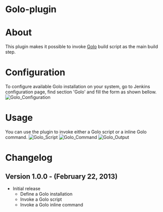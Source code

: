Golo-plugin
===========

# About #
This plugin makes it possible to invoke [Golo](http://golo-lang.org/) build script as the main build step.

# Configuration #
To configure available Golo installation on your system, go to Jenkins configuration page, find section 'Golo' and fill the form as shown bellow.
![Golo_Configuration](https://bitbucket.org/danielpetisme/golo-plugin/raw/176438ba7ecf02d8063766689befcaccb6bd4933/img/Golo_Configuration.png)

# Usage #

You can use the plugin to invoke either a Golo script or a inline Golo command.
![Golo_Script](https://bitbucket.org/danielpetisme/golo-plugin/raw/176438ba7ecf02d8063766689befcaccb6bd4933/img/Golo_InvokeGoloScript.png)
![Golo_Command](https://bitbucket.org/danielpetisme/golo-plugin/raw/176438ba7ecf02d8063766689befcaccb6bd4933/img/Golo_InvokeGoloCommand.png)
![Golo_Output](https://bitbucket.org/danielpetisme/golo-plugin/raw/176438ba7ecf02d8063766689befcaccb6bd4933/img/Golo_Output.png)

# Changelog #

## Version 1.0.0 - (February 22, 2013) ##
* Initial release
   * Define a Golo installation
   * Invoke a Golo script
   * Invoke a Golo inline command

